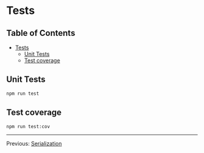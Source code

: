 # Tests

## Table of Contents <!-- omit in toc -->

- [Tests](#tests)
  - [Unit Tests](#unit-tests)
  - [Test coverage](#test-coverage)

## Unit Tests

```bash
npm run test
```

## Test coverage

```bash
npm run test:cov
```

---

Previous: [Serialization](serialization.md)
